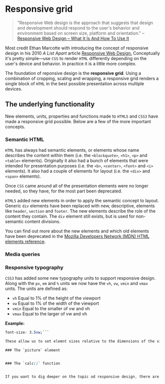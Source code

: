 # Responsive grid
>"Responsive Web design is the approach that suggests that design and development should respond to the user's behavior and environment based on screen size, platform and orientation."
– [Responsive Web Design – What It Is And How To Use It](https://www.smashingmagazine.com/2011/01/guidelines-for-responsive-web-design/)

Most credit Ethan Marcotte with introducing the concept of responsive design in his 2010 _A List Apart_ article [Responsive Web Design.](https://alistapart.com/article/responsive-web-design) Conceptually it's pretty simple—use `CSS` to render `HTML` differently depending on the user's device and behavior. In practice it is a little more complex.

The foundation of reponsive design is the __responsive grid__. Using a combination of cropping, scaling and wrapping, a responsive grid renders a single block of `HTML` in the best possible presentation across multiple devices.

## The underlying functionality
New elements, units, properties and functions made to `HTML5` and `CSS3` have made a responsive grid possible. Below are a few of the more important concepts.

### Semantic HTML
`HTML` has always had semantic elements, or elements whose name describes the content within them (i.e. the `<blockquote>`, `<h1>`, `<p>` and `<table>` elements). Originally it also had a bunch of elements that were intended for presentation purposes (i.e. the `<b>`, `<center>`, `<font>` and `<i>` elements).  It also had a couple of elements for layout (i.e. the `<div>` and `<span>` elements).

Once `CSS` came around all of the presentation elements were no longer needed, so they have, for the most part been deprecated.

`HTML5` added new elements in order to apply the semantic concept to layout. Generic `div` elements have been replaced with new, descriptive, elements like `header`, `section` and `footer`. The new elements describe the role of the content they contain. The `div` element still exists, but is used for non-semantic content divisions.

You can find out more about the new elements and which old elements have been deprecated in the [Mozilla Developers Network (MDN) HTML elements reference](https://developer.mozilla.org/en-US/docs/Web/HTML/Element).

### Media queries


### Responsive typography
`CSS3` has added some new typography units to support responsive design. Along with the `px`, `em` and `%` units we now have the `vh`, `vw`, `vmin` and `vmax` units. The units are defined as:

+ `vh` Equal to 1% of the height of the viewport
+ `vw` Equal to 1% of the width of the viewport
+ `vmin` Equal to the smaller of vw and vh
+ `vmax` Equal to the larger of vw and vh

__Example:__
```css
font-size: 3.5vw;```

These allow us to set elemnt sizes relative to the dimensions of the viewport. This is particularly handy for font sizes since the `%` unit for `font-size` is relative to the `font-size` of the parent, not the parent's width or height.

### The `picture` element


### The `calc()` function


If you want to dig deeper on the topic od responsive design, there are a lot of resources out there. Google has a pretty good introduction: [Responsive Web Design Basics.](https://developers.google.com/web/fundamentals/design-and-ux/responsive/)